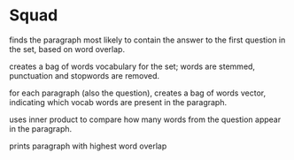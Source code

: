 # Squad
finds the paragraph most likely to contain the answer to the first question in the set, based on word overlap.

creates a bag of words vocabulary for the set; words are stemmed, punctuation and stopwords are removed.

for each paragraph (also the question), creates a bag of words vector, indicating which vocab words are 
present in the paragraph.

uses inner product to compare how many words from the question appear in the paragraph.

prints paragraph with highest word overlap